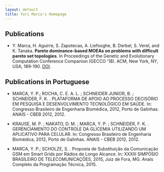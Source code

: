 ```yaml
---
layout: default
title: Yuri Marca's Homepage
---
```



## Publications

*  Y. Marca, H. Aguirre, S. Zapotecas, A. Liefooghe, B. Derbel, S. Verel, and K. Tanaka. **Pareto dominance-based MOEAs on problems with difficult pareto set topologies**. In Proceedings of the Genetic and Evolutionary Computation Conference Companion (GECCO '18). ACM, New York, NY, USA, 189-190. [DOI](https://doi.org/10.1145/3205651.3205746).


## Publications in Portuguese

* MARCA, Y. P.; ROCHA, C. E. A. L. ; SCHNEIDER JUNIOR, B. ; SCHNEIDER, F. K. . PLATAFORMA DE APOIO AO PROCESSO DECISÓRIO EM PESQUISA E DESENVOLVIMENTO TECNOLÓGICO EM SAÚDE. In: Congresso Brasileiro de Engenharia Biomédica, 2012, Porto de Galinhas. ANAIS - CBEB 2012, 2012.

* KRAUSE, M. P. ; NAKATO, D. M. ; MARCA, Y. P. ; SCHNEIDER, F. K. . GERENCIAMENTO DO CONTROLE DA GLICEMIA UTILIZANDO UM APLICATIVO PARA CELULAR. In: Congresso Brasileiro de Engenharia Biomédica, 2012, Porto de Galinhas. ANAIS - CBEB 2012, 2012.

*	MARCA, Y. P.; SCHOLZE, S. . Proposta de Substituição da Comunicação GSM em Smart Grids por Rádios de Longo Alcance. In: XXXIII SIMPÓSIO BRASILEIRO DE TELECOMUNICAÇÕES, 2015, Juiz de Fora, MG. Anais Completo da Programação Técnica, 2015. 
